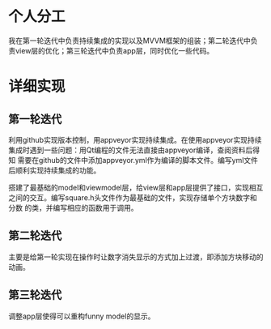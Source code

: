 # 个人分工

我在第一轮迭代中负责持续集成的实现以及MVVM框架的组装；第二轮迭代中负责view层的优化；第三轮迭代中负责app层，同时优化一些代码。

# 详细实现

## 第一轮迭代

利用github实现版本控制，用appveyor实现持续集成。在使用appveyor实现持续集成时遇到一些问题：用Qt编程的文件无法直接由appveyor编译，查阅资料后得知
需要在github的文件中添加appveyor.yml作为编译的脚本文件。编写yml文件后顺利实现持续集成的功能。

搭建了最基础的model和viewmodel层，给view层和app层提供了接口，实现相互之间的交互。编写square.h头文件作为最基础的文件，实现存储单个方块数字和分数
的类，并编写相应的函数用于调用。

## 第二轮迭代

主要是给第一轮实现在操作时让数字消失显示的方式加上过渡，即添加方块移动的动画。

## 第三轮迭代

调整app层使得可以重构funny model的显示。
